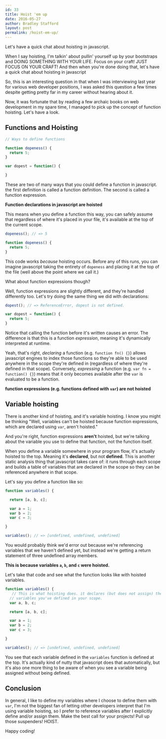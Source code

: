 ```yaml
---
id: 33
title: Hoist 'em up
date: 2016-05-27
author: Bradley Stafford
layout: post
permalink: /hoist-em-up/
---
```


Let's have a quick chat about hoisting in javascript.

When I say hoisting, I'm talkin' about pullin' yourself up by your bootstraps and DOING SOMETHING WITH YOUR LIFE. Focus on your craft! JUST FOCUS ON YOUR CRAFT!
And then when you're done doing that, let's have a quick chat about hoisting in javascript

So, this is an interesting question in that when I was interviewing last year for various web developer positions, I was asked this question a few times despite getting pretty far in my career without hearing about it.

Now, it was fortunate that by reading a few archaic books on web development in my spare time, I managed to pick up the concept of function hoisting. Let's have a look.

<!--more-->

## Functions and Hoisting

```js
// Ways to define functions

function dopeness() {
  return 5;
}

var dopest = function() {

}
```

These are two of many ways that you could define a function in javascript. the first definition is called a function definition. The second is called a function expression.

__Function declarations in javascript are hoisted__  

This means when you define a function this way, you can safely assume that regardless of where it's placed in your file, it's available at the top of the current scope.

```js
dopeness(); // => 5

function dopeness() {
  return 5;
}
```
This code works _because_ hoisting occurs. Before any of this runs, you can imagine javascript taking the entirety of `dopeness` and placing it at the top of the file (well above the point where we call it.)

What about function expressions though?

Well, function expressions are slightly different, and they're handled differently too. Let's try doing the same thing we did with declarations:

```js
dopest(); // => ReferenceError, dopest is not defined.

var dopest = function() {
  return 5;
}
```

Notice that calling the function before it's written causes an error. The difference is that this is a function _expression_, meaning it's dynamically interpreted at runtime.

Yeah, that's right, _declaring_ a function (e.g. `function fn() {}`) allows javascript engines to index those functions so they're able to be used anywhere in the scope they're defined in (regardless of where they're defined in that scope). Conversely, _expressing_ a function (e.g. `var fn = function() {}`) means that it only becomes available after the `var` is evaluated to be a function.

__function expressions (e.g. functions defined with `var`) are not hoisted__

## Variable hoisting

There is another kind of hoisting, and it's variable hoisting. I know you might be thinking "Well, variables can't be hoisted because function expressions, which are declared using `var`, aren't hoisted."

And you're right, function expressions __aren't__ hoisted, but we're talking about the variable you use to define that function, not the function itself.

When you define a variable somewhere in your program flow, it's actually hoisted to the top. Meaning it's __declared__, but not __defined__. This is another static analysis thing that javascript takes care of: it runs through each scope and builds a table of variables that are declared in the scope so they can be referenced anywhere in that scope.

Let's say you define a function like so:

```js
function variables() {

  return [a, b, c];

  var a = 1;
  var b = 2;
  var c = 3;

}

variables(); // => [undefined, undefined, undefined]
```

You would probably think we'd error out because we're referencing variables that we haven't defined yet, but instead we're getting a return statement of three undefined array members.

__This is because variables `a`, `b`, and `c` were hoisted.__

Let's take that code and see what the function looks like with hoisted variables.

```js
function variables() {
   // This is what hoisting does. it declares (but does not assign) the
  // variables you've defined in your scope.
  var a, b, c;

  return [a, b, c];

  var a = 1;
  var b = 2;
  var c = 3;

}

variables(); // => [undefined, undefined, undefined]
```

You see that each variable defined in the `variables` function is defined at the top. It's actually kind of nutty that javascript does that automatically, but it's also one more thing to be aware of when you see a variable being assigned without being defined.

## Conclusion

In general, I like to define my variables where I choose to define them with `var`, I'm not the biggest fan of letting other developers interpret that I'm using variable hoisting, so I prefer to reference variables after I explicitly define and/or assign them.
Make the best call for your projects! Pull up those suspenders! HOIST.

Happy coding!
